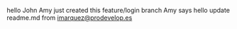 hello John
Amy just created this feature/login branch
Amy says hello
update readme.md from imarquez@prodevelop.es
